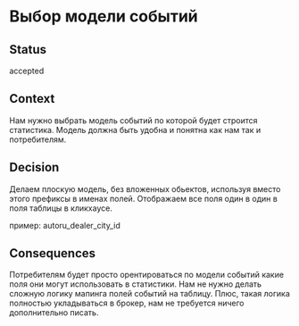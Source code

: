 # Выбор модели событий

## Status

accepted

## Context

Нам нужно выбрать модель событий по которой будет строится статистика.
Модель должна быть удобна и понятна как нам так и потребителям.

## Decision

Делаем плоскую модель, без вложенных обьектов, используя вместо этого префиксы в именах полей. 
Отображаем все поля один в один в поля таблицы в кликхаусе.

пример: autoru_dealer_city_id


## Consequences

Потребителям будет просто орентироваться по модели событий какие поля они могут использовать в статистики. 
Нам не нужно делать сложную логику мапинга полей событий на таблицу. 
Плюс, такая логика полностью укладываться в брокер, нам не требуется ничего дополнительно писать.